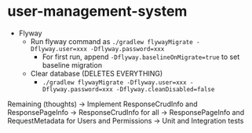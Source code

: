 # user-management-system

* Flyway
  * Run flyway command as `./gradlew flywayMigrate -Dflyway.user=xxx -Dflyway.password=xxx`
    * For first run, append `-Dflyway.baselineOnMigrate=true` to set baseline migration
  * Clear database (DELETES EVERYTHING)
    * `./gradlew flywayMigrate -Dflyway.user=xxx -Dflyway.password=xxx -Dflyway.cleanDisabled=false`


Remaining (thoughts)
    -> Implement ResponseCrudInfo and ResponsePageInfo
        -> ResponseCrudInfo for all
        -> ResponsePageInfo and RequestMetadata for Users and Permissions
    -> Unit and Integration tests
